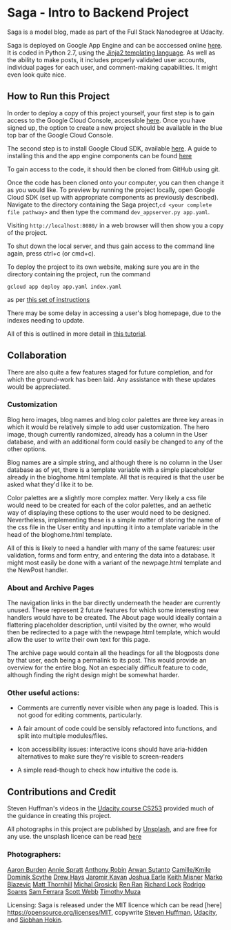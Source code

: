 # Saga - Intro to Backend Project

Saga is a model blog, made as part of the Full Stack Nanodegree at Udacity.

Saga is deployed on Google App Engine and can be acccessed online [here](http://saga-blog.appspot.com). It is coded in Python 2.7, using the [Jinja2 templating language](http://jinja.pocoo.org/docs/2.9/). As well as the ability to make posts, it includes properly validated user accounts, individual pages for each user, and comment-making capabilities. It might even look quite nice.

## How to Run this Project

In order to deploy a copy of this project yourself, your first step is to gain access to the Google Cloud Console, accessible [here](https://console.cloud.google.com/home/dashboard). Once you have signed up, the option to create a new project should be available in the blue top bar of the Google Cloud Console.

The second step is to install Google Cloud SDK, available [here](https://cloud.google.com/sdk/). A guide to installing this and the app engine components can be found [here](https://cloud.google.com/appengine/docs/standard/python/download)

To gain access to the code, it should then be cloned from GitHub using git.

Once the code has been cloned onto your computer, you can then change it as you would like. To preview by running the project locally, open Google Cloud SDK (set up with appropriate components as previously described). Navigate to the directory containing the Saga project,`cd <your complete file pathway>` and then type the command `dev_appserver.py app.yaml`.

Visiting `http://localhost:8080/` in a web browser will then show you a copy of the project.

To shut down the local server, and thus gain access to the command line again, press ctrl+c (or cmd+c). 

To deploy the project to its own website, making sure you are in the directory containing the project, run the command
```
gcloud app deploy app.yaml index.yaml
```
as per [this set of instructions](https://cloud.google.com/appengine/docs/standard/python/getting-started/deploying-the-application)

There may be some delay in accessing a user's blog homepage, due to the indexes needing to update.

All of this is outlined in more detail in [this tutorial](https://cloud.google.com/appengine/docs/standard/python/getting-started/creating-guestbook).

## Collaboration

There are also quite a few features staged for future completion, and for which the ground-work has been laid. Any assistance with these updates would be appreciated.

### Customization
Blog hero images, blog names and blog color palettes are three key areas in which it would be relatively simple to add user customization. The hero image, though currently randomized, already has a column in the User database, and with an additional form could easily be changed to any of the other options.

Blog names are a simple string, and although there is no column in the User database as of yet, there is a template variable with a simple placeholder already in the bloghome.html template. All that is required is that the user be asked what they'd like it to be.

Color palettes are a slightly more complex matter. Very likely a css file would need to be created for each of the color palettes, and an aethetic way of displaying these options to the user would need to be designed. Nevertheless, implementing these is a simple matter of storing the name of the css file in the User entity and inputting it into a template variable in the head of the bloghome.html template.

All of this is likely to need a handler with many of the same features: user validation, forms and form entry, and entering the data into a database. It might most easily be done with a variant of the newpage.html template and the NewPost handler.

### About and Archive Pages

The navigation links in the bar directly underneath the header are currently unused. These represent 2 future features for which some interesting new handlers would have to be created. The About page would ideally contain a flattering placeholder description, until visited by the owner, who would then be redirected to a page with the newpage.html template, which would allow the user to write their own text for this page.

The archive page would contain all the headings for all the blogposts done by that user, each being a permalink to its post. This would provide an overview for the entire blog. Not an especially difficult feature to code, although finding the right design might be somewhat harder.

### Other useful actions:

- Comments are currently never visible when any page is loaded. This is not good for editing comments, particularly.

- A fair amount of code could be sensibly refactored into functions, and split into multiple modules/files.

- Icon accessibility issues: interactive icons should have aria-hidden alternatives to make sure they're visible to screen-readers

- A simple read-though to check how intuitive the code is.

## Contributions and Credit

Steven Huffman's videos in the [Udacity course CS253](https://www.udacity.com/course/web-development--cs253) provided much of the guidance in creating this project.

All photographs in this project are published by [Unsplash](https://unsplash.com/), and are free for any use. the unsplash licence can be read [here](https://unsplash.com/license)

### Photographers:
[Aaron Burden](https://unsplash.com/@aaronburden)
[Annie Spratt](https://unsplash.com/@anniespratt)
[Anthony Robin](https://unsplash.com/@anthonyrobinphoto)
[Arwan Sutanto](https://unsplash.com/@arwanod)
[Camille/Kmile](https://unsplash.com/@kmile_ch)
[Dominik Scythe](https://unsplash.com/@drscythe)
[Drew Hays](https://unsplash.com/@drew_hays)
[Jaromir Kavan](https://unsplash.com/@jerrykavan)
[Joshua Earle](https://unsplash.com/@joshuaearle)
[Keith Misner](https://unsplash.com/@keithmisner)
[Marko Blazevic](https://unsplash.com/@kerber)
[Matt Thornhill](https://unsplash.com/@matt_47)
[Michal Grosicki](https://unsplash.com/@groosheck)
[Ren Ran](https://unsplash.com/@renran)
[Richard Lock](https://unsplash.com/@richlock)
[Rodrigo Soares](https://unsplash.com/@rodi01)
[Sam Ferrara](https://unsplash.com/@samferrara)
[Scott Webb](https://unsplash.com/@scottwebb)
[Timothy Muza](https://unsplash.com/@timothymuza)


Licensing:
Saga is released under the MIT licence which can be read [here] https://opensource.org/licenses/MIT, copywrite [Steven Huffman](https://www.linkedin.com/in/shuffman56), [Udacity](https://www.udacity.com/), and [Siobhan Hokin](http://www.siobhanhokin.com/).

